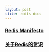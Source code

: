 ```yaml
---
layout: post
title: redis docs
---
```


### [Redis Manifesto](http://oldblog.antirez.com/post/redis-manifesto.html)

### [关于Redis的常识](http://blog.jobbole.com/44476/)
